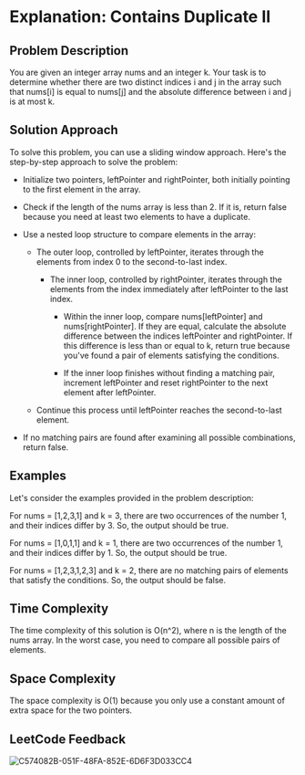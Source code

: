 # Explanation: Contains Duplicate II

## Problem Description
You are given an integer array nums and an integer k. Your task is to determine whether there are two distinct indices i and j in the array such that nums[i] is equal to nums[j] and the absolute difference between i and j is at most k.

## Solution Approach
To solve this problem, you can use a sliding window approach. Here's the step-by-step approach to solve the problem:

- Initialize two pointers, leftPointer and rightPointer, both initially pointing to the first element in the array.

- Check if the length of the nums array is less than 2. If it is, return false because you need at least two elements to have a duplicate.

- Use a nested loop structure to compare elements in the array:

  - The outer loop, controlled by leftPointer, iterates through the elements from index 0 to the second-to-last index.
    - The inner loop, controlled by rightPointer, iterates through the elements from the index immediately after leftPointer to the last index.
      - Within the inner loop, compare nums[leftPointer] and nums[rightPointer]. If they are equal, calculate the absolute difference between the indices leftPointer and rightPointer. If this difference is less than or equal to k, return true because you've found a pair of elements satisfying the conditions.

      - If the inner loop finishes without finding a matching pair, increment leftPointer and reset rightPointer to the next element after leftPointer.

  - Continue this process until leftPointer reaches the second-to-last element.

- If no matching pairs are found after examining all possible combinations, return false.

## Examples
Let's consider the examples provided in the problem description:

For nums = [1,2,3,1] and k = 3, there are two occurrences of the number 1, and their indices differ by 3. So, the output should be true.

For nums = [1,0,1,1] and k = 1, there are two occurrences of the number 1, and their indices differ by 1. So, the output should be true.

For nums = [1,2,3,1,2,3] and k = 2, there are no matching pairs of elements that satisfy the conditions. So, the output should be false.

## Time Complexity
The time complexity of this solution is O(n^2), where n is the length of the nums array. In the worst case, you need to compare all possible pairs of elements.

## Space Complexity
The space complexity is O(1) because you only use a constant amount of extra space for the two pointers.

## LeetCode Feedback
![C574082B-051F-48FA-852E-6D6F3D033CC4](https://github.com/guilhermemello07/LeetCode-Swift/assets/72673965/47e1610f-91e3-4abc-b88c-c6cc599f94d6)

